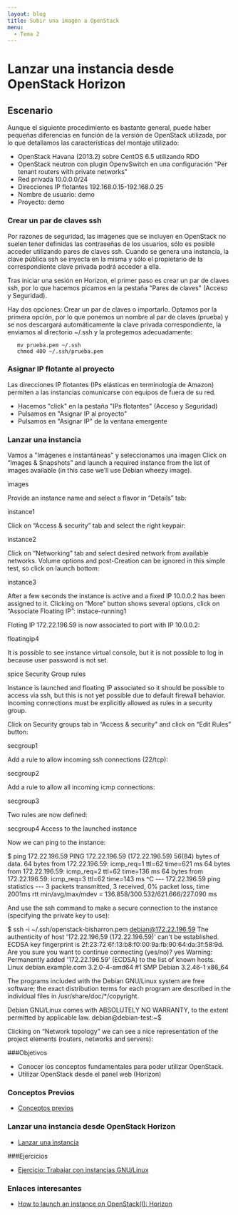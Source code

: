 ```yaml
---
layout: blog
title: Subir una imagen a OpenStack
menu:
  - Tema 2
---
```

# Lanzar una instancia desde OpenStack Horizon

## Escenario

Aunque el siguiente procedimiento es bastante general, puede haber pequeñas
diferencias en función de la versión de OpenStack utilizada, por lo que
detallamos las características del montaje utilizado:

* OpenStack Havana (2013.2) sobre CentOS 6.5 utilizando RDO
* OpenStack neutron con plugin OpenvSwitch en una configuración "Per tenant
  routers with private networks"
* Red privada 10.0.0.0/24
* Direcciones IP flotantes 192.168.0.15-192.168.0.25
* Nombre de usuario: demo
* Proyecto: demo

### Crear un par de claves ssh

Por razones de seguridad, las imágenes que se incluyen en OpenStack no suelen
tener definidas las contraseñas de los usuarios, sólo es posible acceder
utilizando pares de claves ssh. Cuando se genera una instancia, la clave pública
ssh se inyecta en la misma y sólo el propietario de la correspondiente clave
privada podrá acceder a ella.

Tras iniciar una sesión en Horizon, el primer paso es crear un par de claves
ssh, por lo que hacemos picamos en la pestaña "Pares de claves" (Acceso y
Seguridad).

Hay dos opciones: Crear un par de claves o importarlo. Optamos por la primera
opción, por lo que ponemos un nombre al par de claves (prueba) y se nos
descargará automáticamente la clave privada correspondiente, la enviamos al
directorio ~/.ssh y la protegemos adecuadamente:

       mv prueba.pem ~/.ssh
       chmod 400 ~/.ssh/prueba.pem

### Asignar IP flotante al proyecto

Las direcciones IP flotantes (IPs elásticas en terminología de Amazon) permiten
a las instancias comunicarse con equipos de fuera de su red.

* Hacemos "click" en la pestaña "IPs flotantes" (Acceso y Seguridad)
* Pulsamos en "Asignar IP al proyecto"
* Pulsamos en "Asignar IP" de la ventana emergente

### Lanzar una instancia

Vamos a "Imágenes e instantáneas" y seleccionamos una imagen 
Click on “Images & Snapshots” and launch a required instance from the list of
images available (in this case we’ll use Debian wheezy image).

images

Provide an instance name and select a flavor in “Details” tab:

instance1

Click on “Access & security” tab and select the right keypair:

instance2

Click on “Networking” tab and select desired network from available
networks. Volume options and post-Creation can be ignored in this simple test,
so click on launch bottom:

instance3

After a few seconds the instance is active and a fixed IP 10.0.0.2 has been
assigned to it. Clicking on “More” button shows several options, click on
“Associate Floating IP”:
instace-running1

Floting IP 172.22.196.59 is now associated to port with IP 10.0.0.2:

floatingip4

It is possible to see instance virtual console, but it is not possible to log in
because user password is not set.

spice
Security Group rules

Instance is launched and floating IP associated so it should be possible to
access via ssh, but this is not yet possible due to default firewall
behavior. Incoming connections must be explicitly allowed as rules in a security
group.

Click on Security groups tab in “Access & security” and click on “Edit Rules”
button:

secgroup1

Add a rule to allow incoming ssh connections (22/tcp):

secgroup2

Add a rule to allow all incoming icmp connections:

secgroup3

Two rules are now defined:

secgroup4
Access to the launched instance

Now we can ping to the instance:

$ ping 172.22.196.59
PING 172.22.196.59 (172.22.196.59) 56(84) bytes of data.
64 bytes from 172.22.196.59: icmp_req=1 ttl=62 time=621 ms
64 bytes from 172.22.196.59: icmp_req=2 ttl=62 time=136 ms
64 bytes from 172.22.196.59: icmp_req=3 ttl=62 time=143 ms
^C
--- 172.22.196.59 ping statistics ---
3 packets transmitted, 3 received, 0% packet loss, time 2001ms
rtt min/avg/max/mdev = 136.858/300.532/621.666/227.090 ms

And use the ssh command to make a secure connection to the instance (specifying
the private key to use):

$ ssh -i ~/.ssh/openstack-bisharron.pem debian@172.22.196.59
The authenticity of host '172.22.196.59 (172.22.196.59)' can't be established.
ECDSA key fingerprint is 2f:23:72:6f:13:b8:f0:00:9a:fb:90:64:da:3f:58:9d.
Are you sure you want to continue connecting (yes/no)? yes
Warning: Permanently added '172.22.196.59' (ECDSA) to the list of known hosts.
Linux debian.example.com 3.2.0-4-amd64 #1 SMP Debian 3.2.46-1 x86_64

The programs included with the Debian GNU/Linux system are free software;
the exact distribution terms for each program are described in the
individual files in /usr/share/doc/*/copyright.

Debian GNU/Linux comes with ABSOLUTELY NO WARRANTY, to the extent
permitted by applicable law.
debian@debian-test:~$

Clicking on “Network topology” we can see a nice representation of the project
elements (routers, networks and servers):

###Objetivos

* Conocer los conceptos fundamentales para poder utilizar OpenStack.
* Utilizar OpenStack desde el panel web (Horizon)

### Conceptos Previos

* [Conceptos previos](conceptos_previos.html)

### Lanzar una instancia desde OpenStack Horizon

* [Lanzar una instancia](lanzar_instancia)

###Ejercicios

* [Ejercicio: Trabajar con instancias GNU/Linux](practica_linux)

### Enlaces interesantes

* [How to launch an instance on OpenStack(I): Horizon](http://albertomolina.wordpress.com/2013/11/20/how-to-launch-an-instance-on-openstack-i-horizon/)